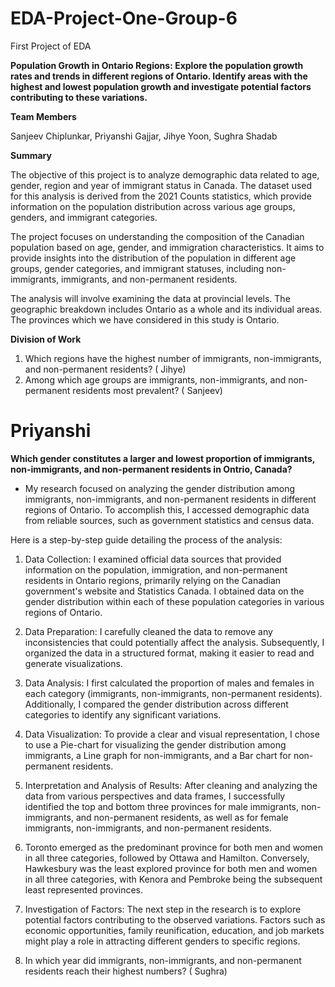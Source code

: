 # EDA-Project-One-Group-6

First Project of EDA 

**Population Growth in Ontario Regions: Explore the population growth rates and trends in different regions of Ontario. Identify areas with the highest and lowest population growth and investigate potential factors contributing to these variations.**

**Team Members**

Sanjeev Chiplunkar,  Priyanshi Gajjar,  Jihye Yoon,  Sughra Shadab

**Summary**

The objective of this project is to analyze demographic data related to age, gender, region and year of immigrant status in Canada. The dataset used for this analysis is derived from the 2021 Counts statistics, which provide information on the population distribution across various age groups, genders, and immigrant categories. 

The project focuses on understanding the composition of the Canadian population based on age, gender, and immigration characteristics. It aims to provide insights into the distribution of the population in different age groups, gender categories, and immigrant statuses, including non-immigrants, immigrants, and non-permanent residents. 

The analysis will involve examining the data at provincial levels. The geographic breakdown includes Ontario as a whole and its individual areas. The provinces which we have considered in this study is Ontario.

**Division of Work** 

1. Which regions have the highest number of immigrants, non-immigrants, and non-permanent residents? ( Jihye)
2. Among which age groups are immigrants, non-immigrants, and non-permanent residents most prevalent? ( Sanjeev)


# Priyanshi 

**Which gender constitutes a larger and lowest proportion of immigrants, non-immigrants, and non-permanent residents in Ontrio, Canada?**

- My research focused on analyzing the gender distribution among immigrants, non-immigrants, and non-permanent residents in different regions of Ontario. To accomplish this, I accessed demographic data from reliable sources, such as government statistics and census data.

Here is a step-by-step guide detailing the process of the analysis:

1. Data Collection:
I examined official data sources that provided information on the population, immigration, and non-permanent residents in Ontario regions, primarily relying on the Canadian government's website and Statistics Canada. I obtained data on the gender distribution within each of these population categories in various regions of Ontario.

2. Data Preparation:
I carefully cleaned the data to remove any inconsistencies that could potentially affect the analysis. Subsequently, I organized the data in a structured format, making it easier to read and generate visualizations.

3. Data Analysis:
I first calculated the proportion of males and females in each category (immigrants, non-immigrants, non-permanent residents). Additionally, I compared the gender distribution across different categories to identify any significant variations.

4. Data Visualization:
To provide a clear and visual representation, I chose to use a Pie-chart for visualizing the gender distribution among immigrants, a Line graph for non-immigrants, and a Bar chart for non-permanent residents.

5. Interpretation and Analysis of Results:
After cleaning and analyzing the data from various perspectives and data frames, I successfully identified the top and bottom three provinces for male immigrants, non-immigrants, and non-permanent residents, as well as for female immigrants, non-immigrants, and non-permanent residents.

6. Toronto emerged as the predominant province for both men and women in all three categories, followed by Ottawa and Hamilton.
Conversely, Hawkesbury was the least explored province for both men and women in all three categories, with Kenora and Pembroke being the subsequent least represented provinces.

7. Investigation of Factors:
The next step in the research is to explore potential factors contributing to the observed variations. Factors such as economic opportunities, family reunification, education, and job markets might play a role in attracting different genders to specific regions.


4. In which year did immigrants, non-immigrants, and non-permanent residents reach their highest numbers? ( Sughra)